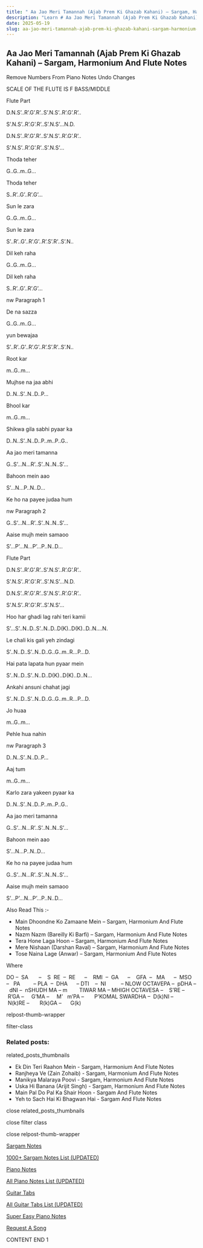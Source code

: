 ```yaml
---
title: " Aa Jao Meri Tamannah (Ajab Prem Ki Ghazab Kahani) – Sargam, Harmonium And Flute Notes"
description: "Learn # Aa Jao Meri Tamannah (Ajab Prem Ki Ghazab Kahani) notes, sargam, harmonium notations and flute notes. Easy step-by-step tutorial for beginners."
date: 2025-05-19
slug: aa-jao-meri-tamannah-ajab-prem-ki-ghazab-kahani-sargam-harmonium-and-flute-notes
---
```


## Aa Jao Meri Tamannah (Ajab Prem Ki Ghazab Kahani) – Sargam, Harmonium And Flute Notes

Remove Numbers From Piano Notes
Undo Changes

SCALE OF THE FLUTE IS F BASS/MIDDLE

Flute Part

D.N.S’..R’.G’.R’..S’.N.S’..R’.G’.R’..

S’.N.S’..R’.G’.R’..S’.N.S’…N.D.

D.N.S’..R’.G’.R’..S’.N.S’..R’.G’.R’..

S’.N.S’..R’.G’.R’..S’.N.S’…

Thoda teher

G..G..m..G…

Thoda teher

S..R’..G’..R’.G’…

Sun le zara

G..G..m..G…

Sun le zara

S’..R’..G’..R’.G’..R’.S’.R’..S’.N..

Dil keh raha

G..G..m..G…

Dil keh raha

S..R’..G’..R’.G’…

nw Paragraph 1

De na sazza

G..G..m..G…

yun bewajaa

S’..R’..G’..R’.G’..R’.S’.R’..S’.N..

Root kar

m..G..m…

Mujhse na jaa abhi

D..N..S’..N..D..P…

Bhool kar

m..G..m…

Shikwa gila sabhi pyaar ka

D..N..S’..N..D..P..m..P..G..

Aa jao meri tamanna

G..S’…N…R’..S’..N..N..S’…

Bahoon mein aao

S’…N…P..N..D…

Ke ho na payee judaa hum

nw Paragraph 2

G..S’…N…R’..S’..N..N..S’…

Aaise mujh mein samaoo

S’…P’…N…P’…P..N..D…

Flute Part

D.N.S’..R’.G’.R’..S’.N.S’..R’.G’.R’..

S’.N.S’..R’.G’.R’..S’.N.S’…N.D.

D.N.S’..R’.G’.R’..S’.N.S’..R’.G’.R’..

S’.N.S’..R’.G’.R’..S’.N.S’…

Hoo har ghadi lag rahi teri kamii

S’…S’..N..D..S’..N..D..D(K)..D(K)..D..N….N.

Le chali kis gali yeh zindagi

S’..N..D..S’..N..D..G..G..m..R…P…D.

Hai pata lapata hun pyaar mein

S’..N..D..S’..N..D..D(K)..D(K)..D..N…

Ankahi ansuni chahat jagi

S’..N..D..S’..N..D..G..G..m..R…P…D.

Jo huaa

m..G..m…

Pehle hua nahin

nw Paragraph 3

D..N..S’..N..D..P…

Aaj tum

m..G..m…

Karlo zara yakeen pyaar ka

D..N..S’..N..D..P..m..P..G..

Aa jao meri tamanna

G..S’…N…R’..S’..N..N..S’…

Bahoon mein aao

S’…N…P..N..D…

Ke ho na payee judaa hum

G..S’…N…R’..S’..N..N..S’…

Aaise mujh mein samaoo

S’…P’…N…P’…P..N..D…

Also Read This :-

- Main Dhoondne Ko Zamaane Mein – Sargam, Harmonium And Flute Notes
- Nazm Nazm (Bareilly Ki Barfi) – Sargam, Harmonium And Flute Notes
- Tera Hone Laga Hoon – Sargam, Harmonium And Flute Notes
- Mere Nishaan (Darshan Raval) – Sargam, Harmonium And Flute Notes
- Tose Naina Lage (Anwar) – Sargam, Harmonium And Flute Notes

Where

DO –  SA       –    S  RE  –  RE      –    RMI  –  GA      –    GFA  –   MA      –  MSO  –   PA         – PLA  –  DHA      – DTI    –  NI          – NLOW OCTAVEPA –  pDHA –  dNI –  nSHUDH MA – m        TIWAR MA – MHIGH OCTAVESA –    S’RE –     R’GA –     G’MA –     M’   m’PA –       P’KOMAL SWARDHA –  D(k)NI –       N(k)RE –       R(k)GA –      G(k)

relpost-thumb-wrapper

filter-class

### Related posts:

related_posts_thumbnails

- Ek Din Teri Raahon Mein - Sargam, Harmonium And Flute Notes
- Ranjheya Ve (Zain Zohaib) - Sargam, Harmonium And Flute Notes
- Manikya Malaraya Poovi - Sargam, Harmonium And Flute Notes
- Uska Hi Banana (Arijit Singh) - Sargam, Harmonium And Flute Notes
- Main Pal Do Pal Ka Shair Hoon - Sargam And Flute Notes
- Yeh to Sach Hai Ki Bhagwan Hai - Sargam And Flute Notes

close related_posts_thumbnails

close filter class

close relpost-thumb-wrapper

[Sargam Notes](/sargam-notes.html)

[1000+ Sargam Notes List (UPDATED)](/all-songs-list-sargam-notes.html)

[Piano Notes](/piano-notes.html)

[All Piano Notes List (UPDATED)](/all-songs-list-piano-notes.html)

[Guitar Tabs](/guitar-tabs.html)

[All Guitar Tabs List (UPDATED)](/all-songs-list-guitar-tabs.html)

[Super Easy Piano Notes](https://studywall.in/)

[Request A Song](/request-a-song.html)

CONTENT END 1
